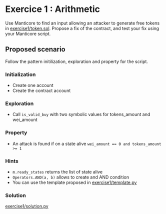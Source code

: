 # Exercice 1 : Arithmetic

Use Manticore to find an input allowing an attacker to generate free tokens in [exercise1/token.sol](./exercise1/token.sol).
Propose a fix of the contract, and test your fix using your Manticore script.

## Proposed scenario

Follow the pattern initilization, exploration and property for the script.

### Initialization

- Create one account
- Create the contract account

### Exploration

- Call `is_valid_buy` with two symbolic values for tokens_amount and wei_amount

### Property

- An attack is found if on a state alive `wei_amount == 0 and tokens_amount >= 1`

### Hints

- `m.ready_states` returns the list of state alive
- `Operators.AND(a, b)` allows to create and AND condition
- You can use the template proposed in [exercise1/template.py](./exercise1/template.py)

### Solution

[exercise1/solution.py](./exercise1/solution.py)
